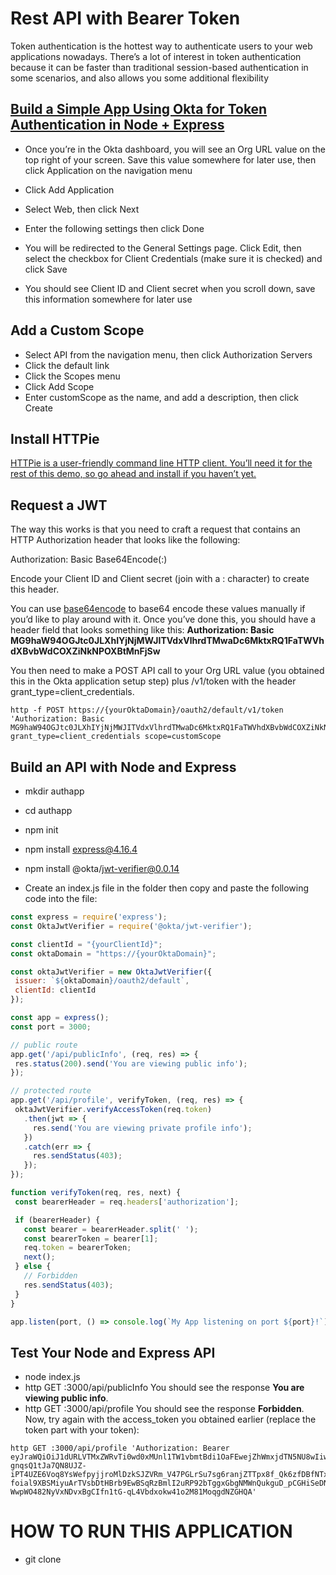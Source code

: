 # Rest API with Bearer Token

Token authentication is the hottest way to authenticate users to your web applications nowadays. There’s a lot of interest in token authentication because it can be faster than traditional session-based authentication in some scenarios, and also allows you some additional flexibility

[Build a Simple App Using Okta for Token Authentication in Node + Express]( https://developer.okta.com/)
---------

 - Once you’re in the Okta dashboard, you will see an Org URL value on the top right of your screen. Save this value somewhere for later use, then click Application on the navigation menu

 - Click Add Application

 - Select Web, then click Next

 - Enter the following settings then click Done
 
 - You will be redirected to the General Settings page. Click Edit, then select the checkbox for Client Credentials (make sure it is checked) and click Save
 
 - You should see Client ID and Client secret when you scroll down, save this information somewhere for later use
 
 Add a Custom Scope
 ----------
 - Select API from the navigation menu, then click Authorization Servers
 - Click the default link
 - Click the Scopes menu
 - Click Add Scope
 - Enter customScope as the name, and add a description, then click Create
 
 Install HTTPie
 -----------
 
 [HTTPie is a user-friendly command line HTTP client. You’ll need it for the rest of this demo, so go ahead and install if you haven’t yet.](https://httpie.org/)
 
 Request a JWT
 ----------
 The way this works is that you need to craft a request that contains an HTTP Authorization header that looks like the following:

Authorization: Basic Base64Encode(<yourClientId>:<yourClientSecret>)

Encode your Client ID and Client secret (join with a : character) to create this header.

You can use [base64encode](https://www.base64encode.org/) to base64 encode these values manually if you’d like to play around with it.
Once you’ve done this, you should have a header field that looks something like this: 
**Authorization: Basic MG9haW94OGJtc0JLXhIYjNjMWJITVdxVlhrdTMwaDc6MktxRQ1FaTWVhdXBvbWdCOXZiNkNPOXBtMnFjSw**

You then need to make a POST API call to your Org URL value (you obtained this in the Okta application setup step) plus /v1/token with the header grant_type=client_credentials.

```CMD
http -f POST https://{yourOktaDomain}/oauth2/default/v1/token 'Authorization: Basic MG9haW94OGJtc0JLXhIYjNjMWJITVdxVlhrdTMwaDc6MktxRQ1FaTWVhdXBvbWdCOXZiNkNPOXBtMnFjSw' grant_type=client_credentials scope=customScope
```
Build an API with Node and Express
--------
 - mkdir authapp
 - cd authapp
 - npm init
 - npm install express@4.16.4
 - npm install @okta/jwt-verifier@0.0.14

 - Create an index.js file in the folder then copy and paste the following code into the file:
 ```javascript
 const express = require('express');
const OktaJwtVerifier = require('@okta/jwt-verifier');

const clientId = "{yourClientId}";
const oktaDomain = "https://{yourOktaDomain}";

const oktaJwtVerifier = new OktaJwtVerifier({
  issuer: `${oktaDomain}/oauth2/default`,
  clientId: clientId
});

const app = express();
const port = 3000;

// public route
app.get('/api/publicInfo', (req, res) => {
  res.status(200).send('You are viewing public info');
});

// protected route
app.get('/api/profile', verifyToken, (req, res) => {
  oktaJwtVerifier.verifyAccessToken(req.token)
    .then(jwt => {
      res.send('You are viewing private profile info');
    })
    .catch(err => {
      res.sendStatus(403);
    });
});

function verifyToken(req, res, next) {
  const bearerHeader = req.headers['authorization'];

  if (bearerHeader) {
    const bearer = bearerHeader.split(' ');
    const bearerToken = bearer[1];
    req.token = bearerToken;
    next();
  } else {
    // Forbidden
    res.sendStatus(403);
  }
}

app.listen(port, () => console.log(`My App listening on port ${port}!`))
 ```
 Test Your Node and Express API
 --------
 
  - node index.js
  - http GET :3000/api/publicInfo
  You should see the response **You are viewing public info**.
  - http GET :3000/api/profile
  You should see the response **Forbidden**.
  Now, try again with the access_token you obtained earlier (replace the token part with your token):
  ```CMD
  http GET :3000/api/profile 'Authorization: Bearer eyJraWQiOiJ1dURLVTMxZWRvTi0wd0xMUnl1TW1vbmtBdi1OaFEwejZhWmxjdTN5NU8wIiwiYWxnIjoiUlMyNTYifQ.eyJ2ZXIiOjEsImp0aSI6IkFULjZoZS1fbndIcmpmSHl6bjg3bUhNLWNVUnBUNTg3RVFBT2N6Ym1QRTNkSkkiLCJpc3MiOiJodHRwczovL2Rldi04MTk2MzMub2t0YXByZXZpZXcuY29tL29hdXRoMi9kZWZhdWx0IiwiYXVkIjoiYXBpOi8vZGVmYXVsdCIsImlhdCI6MTU0Njc2NDc4OCwiZXhwIjoxNTQ2NzY4Mzg4LCJjaWQiOiIwb2Fpb3g4Ym1zQktWWGt1MzBoNyIsInNjcCI6WyJjdXN0b21TY29wZSJdLCJzdWIiOiIwb2Fpb3g4Ym1zQktWWGt1MzBoNyJ9.fZCRSMASYjQqH-gnqsQ1tJa7QN8UJZ-iPT4UZE6Voq8YsWefpyjjroMlDzkSJZVRm_V47PGLrSu7sg6ranjZTTpx8f_Qk6zfDBfNTxnWpIqKXaotTE-foial9XBSMiyuArTVsbDtHBrb9EwBSqRzBmlI2uRP92bTggxGbgNMWnQukguD_pCGHiSeDN3Jy7R7EpKgSkDpRBhQXHp0Ly6cByUmjsseWEzZdCCiIVJh_m__KEoqX8vUC6xkUYdMHJ4GWH8kPb0Hcao2jkAJBSKQKose8a5vxDS-WwpWO482NyVxNDvxBgCIfn1tG-qL4Vbdxokw41o2M81MoqgdNZGHQA'
  ```

# HOW TO RUN THIS APPLICATION
- git clone 


